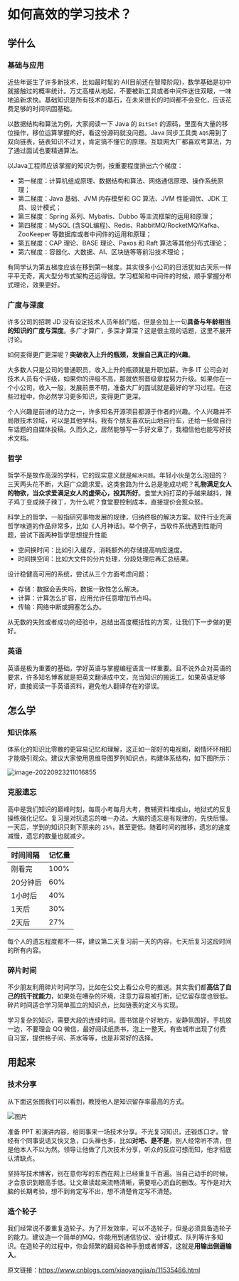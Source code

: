 # 如何高效的学习技术？

## 学什么

### 基础与应用

近些年诞生了许多新技术，比如最时髦的 AI(目前还在智障阶段)，数学基础是初中就接触过的概率统计。万丈高楼从地起，不要被新工具或者中间件迷住双眼，一味地追新求快。基础知识是所有技术的基石，在未来很长的时间都不会变化，应该花费足够的时间巩固基础。

以数据结构和算法为例，大家阅读一下 Java 的 `BitSet` 的源码，里面有大量的移位操作，移位运算掌握的好，看这份源码就没问题。Java 同步工具类 `AQS`用到了双向链表，链表知识不过关，肯定搞不懂它的原理。互联网大厂都喜欢考算法，为了通过面试也要精通算法。

以Java工程师应该掌握的知识为例，按重要程度排出六个梯度：

- 第一梯度：计算机组成原理、数据结构和算法、网络通信原理、操作系统原理；
- 第二梯度：Java 基础、JVM 内存模型和 GC 算法、JVM 性能调优、JDK 工具、设计模式；
- 第三梯度：Spring 系列、Mybatis、Dubbo 等主流框架的运用和原理；
- 第四梯度：MySQL (含SQL编程)、Redis、RabbitMQ/RocketMQ/Kafka、ZooKeeper 等数据库或者中间件的运用和原理；
- 第五梯度：CAP 理论、BASE 理论、Paxos 和 Raft 算法等其他分布式理论；
- 第六梯度：容器化、大数据、AI、区块链等等前沿技术理论；

有同学认为第五梯度应该在移到第一梯度。其实很多小公司的日活犹如古天乐一样平平无奇，离大型分布式架构还远得很。学习框架和中间件的时候，顺手掌握分布式理论，效果更好。

### 广度与深度

许多公司的招聘 JD 没有设定技术人员年龄门槛，但是会加上一句**具备与年龄相当的知识的广度与深度**。多广才算广，多深才算深？这是很主观的话题，这里不展开讨论。

如何变得更广更深呢？**突破收入上升的瓶颈，发掘自己真正的兴趣**。

大多数人只是公司的普通职员，收入上升的瓶颈就是升职加薪。许多 IT 公司会对技术人员有个评级，如果你的评级不高，那就依照晋级章程努力升级。如果你在一个小公司，收入一般，发展前景不明，准备大厂的面试就是最好的学习过程。在这些过程中，你必然学习更多知识，变得更广更深。

个人兴趣是前进的动力之一，许多知名开源项目都源于作者的兴趣。个人兴趣并不局限技术领域，可以是其他学科。我有个朋友喜欢玩山地自行车，还给一些做自行车话题的自媒体投稿。久而久之，居然能够写一手好文章了，我相信他也能写好技术文档。

### 哲学

哲学不是故作高深的学科，它的现实意义就是`解决问题`。年轻小伙是怎么泡妞的？三天两头花不断，大庭广众跪求爱。这类套路为什么总是能成功呢？**礼物满足女人的物欲，当众求爱满足女人的虚荣心，投其所好**。食堂大妈打菜的手越来越抖，辣子鸡丁变成辣子辣丁，为什么呢？食堂要控制成本，直接提价会惹众怒。

科学上的哲学，一般指研究事物发展的规律，归纳终极的解决方案。软件行业充满哲学味道的作品非常多，比如《人月神话》。举个例子，当软件系统遇到性能问题，尝试下面两种哲学思想提升性能

- 空间换时间：比如引入缓存，消耗额外的存储提高响应速度。
- 时间换空间：比如大文件的分片处理，分段处理后再汇总结果。

设计稳健高可用的系统，尝试从三个方面考虑问题：

- 存储：数据会丢失吗，数据一致性怎么解决。
- 计算：计算怎么扩容，应用允许任意增加节点吗。
- 传输：网络中断或拥塞怎么办。

从无数的失败或者成功的经验中，总结出高度概括性的方案，让我们下一步做的更好。

### 英语

英语是极为重要的基础，学好英语与掌握编程语言一样重要。且不说外企对英语的要求，许多知名博客就是把英文翻译成中文，充当知识的搬运工。如果英语足够好，直接阅读一手英语资料，避免他人翻译存在的谬误。

## 怎么学

### 知识体系

体系化的知识比零散的更容易记忆和理解，这正如一部好的电视剧，剧情环环相扣才能吸引观众。建议大家使用思维导图罗列知识点，构建体系结构，如下图所示：

![image-20220923211016855](https://tva1.sinaimg.cn/large/e6c9d24ely1h6guhex9v4j20nl10rq5m.jpg)

### 克服遗忘

高中是我们知识的巅峰时刻，每周小考每月大考，教辅资料堆成山，地狱式的反复操练强化记忆。复习是对抗遗忘的唯一办法。大脑的遗忘是有规律的，先快后慢。一天后，学到的知识只剩下原来的 `25%`，甚至更低。随着时间的推移，遗忘的速度减慢，遗忘的数量也就减少。

| 时间间隔 | 记忆量 |
| :------- | :----- |
| 刚看完   | 100%   |
| 20分钟后 | 60%    |
| 1小时后  | 40%    |
| 1天后    | 30%    |
| 2天后    | 27%    |

每个人的遗忘程度都不一样，建议第二天复习前一天的内容，七天后复习这段时间的所有内容。

### 碎片时间

不少朋友利用碎片时间学习，比如在公交上看公众号的推送。其实我们都**高估了自己的抗干扰能力**，如果处在嘈杂的环境，注意力容易被打断，记忆留存度也很低。碎片时间适合学习简单孤立的知识点，比如链表的定义与实现。

学习复杂的知识，需要大段的连续时间。图书馆是个好地方，安静氛围好。手机放一边，不要理会 QQ 微信，最好阅读纸质书，泡上一整天。有些城市出现了付费自习室，提供格子间、茶水等等，也是非常好的选择。

## 用起来

### 技术分享

从下面这张图我们可以看到，教授他人是知识留存率最高的方式。

![图片](https://mmbiz.qpic.cn/mmbiz_png/libYRuvULTdVJnianau1DBNcCpM1B0QrpmDFYiaSDUKZdRr26Hpljo60nFUibJj0gnRUDooKZvdcqic0TeZY1dJicKhg/640?wx_fmt=png&tp=webp&wxfrom=5&wx_lazy=1&wx_co=1)

准备 PPT 和演讲内容，给同事来一场技术分享。不光复习知识，还锻炼口才。曾经有个同事说话又快又急，口头禅也多，比如**对吧、是不是**，别人经常听不清，但是他本人不以为然。领导让他做了几次技术分享，听众的反应可想而知，他才彻底认清缺点。

坚持写技术博客，别在意你写的东西在网上已经重复千百遍。当自己动手的时候，才会意识到眼高手低。让文章读起来流畅清晰，需要呕心沥血的删改。写作是对大脑的长期考验，想不到肯定写不出，想不清楚肯定写不清楚。

### 造个轮子

我们经常说不要重复造轮子。为了开发效率，可以不造轮子，但是必须具备造轮子的能力。建议造一个简单的MQ，你能用到通信协议、设计模式、队列等许多知识。在造轮子的过程中，你会频繁的翻阅各种手册或者博客，这就是**用输出倒逼输入**。

原文链接：https://www.cnblogs.com/xiaoyangjia/p/11535486.html